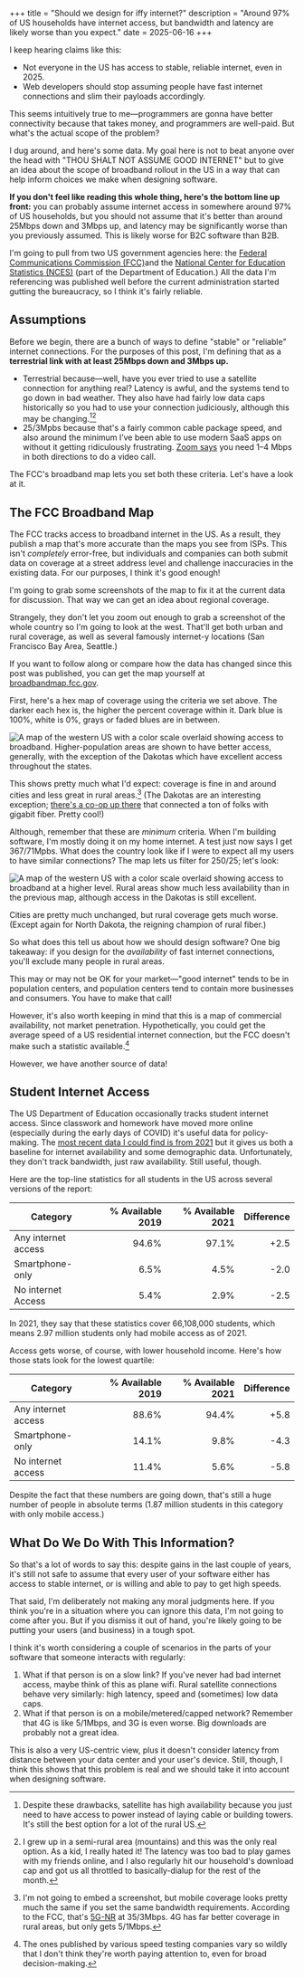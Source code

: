+++
title = "Should we design for iffy internet?"
description = "Around 97% of US households have internet access, but bandwidth and latency are likely worse than you expect."
date = 2025-06-16
+++

I keep hearing claims like this:

- Not everyone in the US has access to stable, reliable internet, even in 2025.
- Web developers should stop assuming people have fast internet connections and slim their payloads accordingly.

This seems intuitively true to me—programmers are gonna have better connectivity because that takes money, and programmers are well-paid. But what's the actual scope of the problem?

I dug around, and here's some data. My goal here is not to beat anyone over the head with "THOU SHALT NOT ASSUME GOOD INTERNET" but to give an idea about the scope of broadband rollout in the US in a way that can help inform choices we make when designing software.

**If you don't feel like reading this whole thing, here's the bottom line up front:** you can probably assume internet access in somewhere around 97% of US households, but you should not assume that it's better than around 25Mbps down and 3Mbps up, and latency may be significantly worse than you previously assumed. This is likely worse for B2C software than B2B.

<!-- more -->

I'm going to pull from two US government agencies here: the [Federal Communications Commission (FCC)](https://www.fcc.gov)and the [National Center for Education Statistics (NCES)](https://nces.ed.gov) (part of the Department of Education.) All the data I'm referencing was published well before the current administration started gutting the bureaucracy, so I think it's fairly reliable.

## Assumptions

Before we begin, there are a bunch of ways to define "stable" or "reliable" internet connections. For the purposes of this post, I'm defining that as a **terrestrial link with at least 25Mbps down and 3Mbps up.**

- Terrestrial because—well, have you ever tried to use a satellite connection for anything real? Latency is awful, and the systems tend to go down in bad weather. They also have had fairly low data caps historically so you had to use your connection judiciously, although this may be changing.[^satellite][^my-history]
- 25/3Mpbs because that's a fairly common cable package speed, and also around the minimum I’ve been able to use modern SaaS apps on without it getting ridiculously frustrating. [Zoom says](https://support.zoom.com/hc/en/article?id=zm_kb&sysparm_article=KB0060748#h_d278c327-e03d-4896-b19a-96a8f3c0c69c) you need 1–4 Mbps in both directions to do a video call.

The FCC's broadband map lets you set both these criteria. Let's have a look at it.

## The FCC Broadband Map

The FCC tracks access to broadband internet in the US. As a result, they publish a map that's more accurate than the maps you see from ISPs. This isn't _completely_ error-free, but individuals and companies can both submit data on coverage at a street address level and challenge inaccuracies in the existing data. For our purposes, I think it's good enough!

I'm going to grab some screenshots of the map to fix it at the current data for discussion. That way we can get an idea about regional coverage.

Strangely, they don't let you zoom out enough to grab a screenshot of the whole country so I'm going to look at the west. That'll get both urban and rural coverage, as well as several famously internet-y locations (San Francisco Bay Area, Seattle.)

If you want to follow along or compare how the data has changed since this post was published, you can get the map yourself at [broadbandmap.fcc.gov](https://broadbandmap.fcc.gov).

First, here's a hex map of coverage using the criteria we set above. The darker each hex is, the higher the percent coverage within it. Dark blue is 100%, white is 0%, grays or faded blues are in between.

![A map of the western US with a color scale overlaid showing access to broadband. Higher-population areas are shown to have better access, generally, with the exception of the Dakotas which have excellent access throughout the states.](/images/us-national-broadband-map-terrestrial-25-3-2025-06-10.png)

This shows pretty much what I'd expect: coverage is fine in and around cities and less great in rural areas.[^mobile] (The Dakotas are an interesting exception; [there's a co-op up there](https://www.bek.coop/) that connected a ton of folks with gigabit fiber. Pretty cool!)

Although, remember that these are _minimum_ criteria. When I'm building software, I'm mostly doing it on my home internet. A test just now says I get 367/71Mpbs. What does the country look like if I were to expect all my users to have similar connections? The map lets us filter for 250/25; let's look:

![A map of the western US with a color scale overlaid showing access to broadband at a higher level. Rural areas show much less availability than in the previous map, although access in the Dakotas is still excellent.](/images/us-national-broadband-map-terrestrial-250-25-2025-06-10.png)

Cities are pretty much unchanged, but rural coverage gets much worse. (Except again for North Dakota, the reigning champion of rural fiber.)

So what does this tell us about how we should design software? One big takeaway: if you design for the _availability_ of fast internet connections, you'll exclude many people in rural areas.

This may or may not be OK for your market—"good internet" tends to be in population centers, and population centers tend to contain more businesses and consumers. You have to make that call!

However, it's also worth keeping in mind that this is a map of commercial availability, not market penetration. Hypothetically, you could get the average speed of a US residential internet connection, but the FCC doesn't make such a statistic available.[^speed-stat-third-party]

However, we have another source of data!

## Student Internet Access

The US Department of Education occasionally tracks student internet access. Since classwork and homework have moved more online (especially during the early days of COVID) it's useful data for policy-making. The [most recent data I could find is from 2021](https://www.thefreelibrary.com/Relationship+Between+Internet+Access+and+Literacy+Among+OECD...-a0795707532) but it gives us both a baseline for internet availability and some demographic data. Unfortunately, they don't track bandwidth, just raw availability. Still useful, though.

Here are the top-line statistics for all students in the US across several versions of the report:

| Category            | % Available 2019 | % Available 2021 | Difference |
| ------------------- | ---------------: | ---------------: | ---------: |
| Any internet access |            94.6% |            97.1% |       +2.5 |
| Smartphone-only     |             6.5% |             4.5% |       -2.0 |
| No internet Access  |             5.4% |             2.9% |       -2.5 |

In 2021, they say that these statistics cover 66,108,000 students, which means 2.97 million students only had mobile access as of 2021.

Access gets worse, of course, with lower household income. Here's how those stats look for the lowest quartile:

| Category            | % Available 2019 | % Available 2021 | Difference |
| ------------------- | ---------------: | ---------------: | ---------: |
| Any internet access |            88.6% |            94.4% |       +5.8 |
| Smartphone-only     |            14.1% |             9.8% |       -4.3 |
| No internet access  |            11.4% |             5.6% |       -5.8 |

Despite the fact that these numbers are going down, that's still a huge number of people in absolute terms (1.87 million students in this category with only mobile access.)

## What Do We Do With This Information?

So that's a lot of words to say this: despite gains in the last couple of years, it's still not safe to assume that every user of your software either has access to stable internet, or is willing and able to pay to get high speeds.

That said, I'm deliberately not making any moral judgments here. If you think you're in a situation where you can ignore this data, I'm not going to come after you. But if you dismiss it out of hand, you're likely going to be putting your users (and business) in a tough spot.

I think it's worth considering a couple of scenarios in the parts of your software that someone interacts with regularly:

1. What if that person is on a slow link? If you've never had bad internet access, maybe think of this as plane wifi. Rural satellite connections behave very similarly: high latency, speed and (sometimes) low data caps.
2. What if that person is on a mobile/metered/capped network? Remember that 4G is like 5/1Mbps, and 3G is even worse. Big downloads are probably not a great idea.

This is also a very US-centric view, plus it doesn't consider latency from distance between your data center and your user's device. Still, though, I think this shows that this problem is real and we should take it into account when designing software.

[^satellite]: Despite these drawbacks, satellite has high availability because you just need to have access to power instead of laying cable or building towers. It's still the best option for a lot of the rural US.

[^my-history]: I grew up in a semi-rural area (mountains) and this was the only real option. As a kid, I really hated it! The latency was too bad to play games with my friends online, and I also regularly hit our household's download cap and got us all throttled to basically-dialup for the rest of the month.

[^mobile]: I'm not going to embed a screenshot, but mobile coverage looks pretty much the same if you set the same bandwidth requirements. According to the FCC, that's [5G-NR](https://en.wikipedia.org/wiki/5G_NR) at 35/3Mbps. 4G has far better coverage in rural areas, but only gets 5/1Mbps.

[^speed-stat-third-party]: The ones published by various speed testing companies vary so wildly that I don't think they're worth paying attention to, even for broad decision-making.
